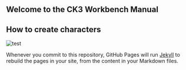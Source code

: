 ## Welcome to the CK3 Workbench Manual

## How to create characters

![test](https://s8.gifyu.com/images/character_factory_v0.51.gif)

Whenever you commit to this repository, GitHub Pages will run [Jekyll](https://jekyllrb.com/) to rebuild the pages in your site, from the content in your Markdown files.
